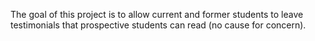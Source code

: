 The goal of this project is to allow current and former students to leave testimonials that prospective students can read (no cause for concern).

